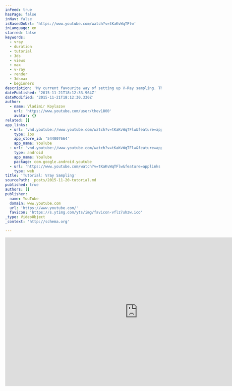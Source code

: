 ```yaml
---
inFeed: true
hasPage: false
inNav: false
isBasedOnUrl: 'https://www.youtube.com/watch?v=tKaKvWqTFlw'
inLanguage: en
starred: false
keywords:
  - vray
  - duration
  - tutorial
  - 3ds
  - views
  - max
  - v-ray
  - render
  - 3dsmax
  - beginners
description: 'My current favourite way of setting up V-Ray sampling. The video was recorded in 3ds Max and V-Ray 3.2 for 3ds Max, but is valid for any other V-Ray 3.x integration (i.e. Maya, Modo, Katana etc)'
datePublished: '2015-11-21T18:12:33.964Z'
dateModified: '2015-11-21T18:12:30.330Z'
author:
  - name: Vladimir Koylazov
    url: 'https://www.youtube.com/user/thev1800'
    avatar: {}
related: []
app_links:
  - url: 'vnd.youtube://www.youtube.com/watch?v=tKaKvWqTFlw&feature=applinks'
    type: ios
    app_store_id: '544007664'
    app_name: YouTube
  - url: 'vnd.youtube://www.youtube.com/watch?v=tKaKvWqTFlw&feature=applinks'
    type: android
    app_name: YouTube
    package: com.google.android.youtube
  - url: 'https://www.youtube.com/watch?v=tKaKvWqTFlw&feature=applinks'
    type: web
title: 'Tutorial: Vray Sampling'
sourcePath: _posts/2015-11-20-tutorial.md
published: true
authors: []
publisher:
  name: YouTube
  domain: www.youtube.com
  url: 'https://www.youtube.com/'
  favicon: 'https://s.ytimg.com/yts/img/favicon-vflz7uhzw.ico'
_type: VideoObject
_context: 'http://schema.org'

---
```

<iframe src="https://cdn.embedly.com/widgets/media.html?src=https%3A%2F%2Fwww.youtube.com%2Fembed%2FtKaKvWqTFlw%3Ffeature%3Doembed&amp;url=https%3A%2F%2Fwww.youtube.com%2Fwatch%3Fv%3DtKaKvWqTFlw&amp;image=https%3A%2F%2Fi.ytimg.com%2Fvi%2FtKaKvWqTFlw%2Fhqdefault.jpg&amp;key=b7d04c9b404c499eba89ee7072e1c4f7&amp;type=text%2Fhtml&amp;schema=youtube" width="854" height="480" scrolling="no" frameborder="0" allowfullscreen="allowfullscreen" style=""></iframe>